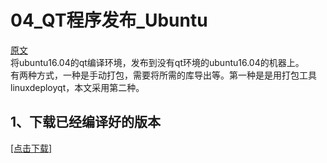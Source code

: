 # 04_QT程序发布_Ubuntu
[原文](http://www.cnblogs.com/feiyufu/p/9322106.html)<br>
将ubuntu16.04的qt编译环境，发布到没有qt环境的ubuntu16.04的机器上。<br>
有两种方式，一种是手动打包，需要将所需的库导出等。第一种是是用打包工具linuxdeployqt，本文采用第二种。<br>

## 1、下载已经编译好的版本 
[[点击下载]](https://github.com/probonopd/linuxdeployqt/releases)
